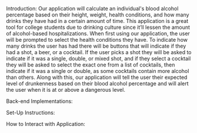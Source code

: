 Introduction:
Our application will calculate an individual's blood alcohol percentage based on their height, weight, health conditions, and how many drinks they have had in a certain amount of time. This application is a great tool for college students due to drinking culture since it’ll lessen the amount of alcohol-based hospitalizations. When first using our application, the user will be prompted to select the health conditions they have. To indicate how many drinks the user has had there will be buttons that will indicate if they had a shot, a beer, or a cocktail. 
If the user picks a shot they will be asked to indicate if it was a single, double, or mixed shot, and if they select a cocktail they will be asked to select the exact one from a list of cocktails, then indicate if it was a single or double, as some cocktails contain more alcohol than others. Along with this, our application will tell the user their expected level of drunkenness based on their blood alcohol percentage and will alert the user when it is at or above a dangerous level. 

Back-end Implementations:


Set-Up Instructions:


How to Interact with Application: 